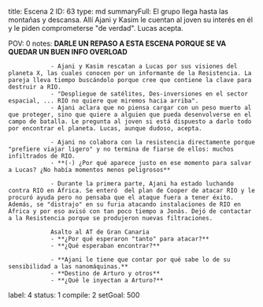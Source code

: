 title:          Escena 2
ID:             63
type:           md
summaryFull:    El grupo llega hasta las montañas y descansa. Allí Ajani y Kasim le cuentan al joven su interés en él y le piden  comprometerse "de verdad". Lucas acepta.
                
POV:            0
notes:          **DARLE UN REPASO A ESTA ESCENA PORQUE SE VA QUEDAR UN BUEN INFO OVERLOAD**
                
                - Ajani y Kasim rescatan a Lucas por sus visiones del planeta X, las cuales conocen por un informante de la Resistencia. La pareja lleva tiempo buscándolo porque cree que contiene la clave para destruir a RIO.
                - "Despliegue de satélites, Des-inversiones en el sector espacial, ... RIO no quiere que miremos hacia arriba".
                - Ajani aclara que no piensa cargar con un peso muerto al que proteger, sino que quiere a alguien que pueda desenvolverse en el campo de batalla. Le pregunta al joven si está dispuesto a darlo todo por encontrar el planeta. Lucas, aunque dudoso, acepta.
                
                - Ajani no colabora con la resistencia directamente porque "prefiere viajar ligero" y no termina de fiarse de ellos: muchos infiltrados de RIO.
                - **(-) ¿Por qué aparece justo en ese momento para salvar a Lucas? ¿No había momentos menos peligrosos**
                
                - Durante la primera parte, Ajani ha estado luchando contra RIO en África. Se enteró  del plan de Cooper de atacar RIO y le procuró ayuda pero no pensaba que el ataque fuera a tener éxito. Además, se "distrajo" en su furia atacando instalaciones de RIO en África y por eso avisó con tan poco tiempo a Jonás. Dejó de contactar a la Resistencia porque se produjeron nuevas filtraciones.
                
                Asalto al AT de Gran Canaria
                - **¿Por qué esperaron "tanto" para atacar?**
                - **¿Qué esperaban encontrar?**
                
                - **Ajani le tiene que contar por qué sabe lo de su sensibilidad a las nanomáquinas.**
                - **Destino de Arturo y otros**
                - **¿Qué le inyectan a Arturo?**
label:          4
status:         1
compile:        2
setGoal:        500



